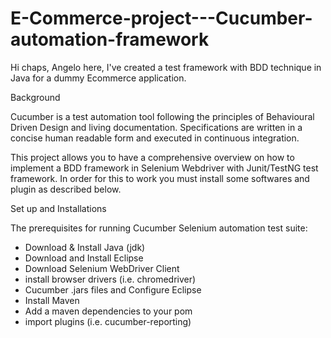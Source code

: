 # E-Commerce-project---Cucumber-automation-framework
 Hi chaps, Angelo here, I've created a test framework with BDD technique in Java for a dummy Ecommerce application.
 
Background

Cucumber is a test automation tool following the principles of Behavioural Driven Design and living documentation. Specifications are written in a concise human readable form and executed in continuous integration.

This project allows you to have a comprehensive overview on how to implement a BDD framework in Selenium Webdriver with Junit/TestNG test framework. In order for this to work you must install some softwares and plugin as described below. 

Set up and Installations

The prerequisites for running Cucumber Selenium automation test suite:

- Download & Install Java (jdk)
- Download and Install Eclipse
- Download Selenium WebDriver Client
- install browser drivers (i.e. chromedriver)
- Cucumber .jars files and Configure Eclipse
- Install Maven
- Add a maven dependencies to your pom
- import plugins (i.e. cucumber-reporting)
